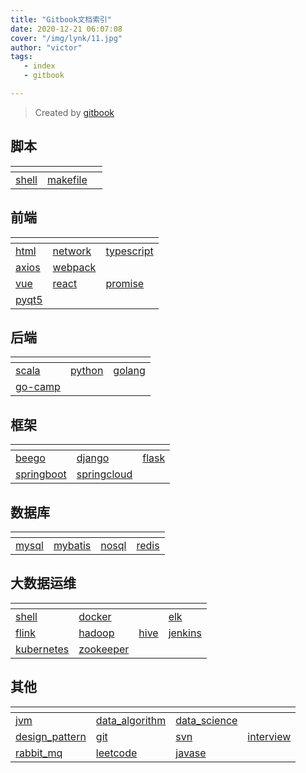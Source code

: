 ```yaml
---
title: "Gitbook文档索引"
date: 2020-12-21 06:07:08 
cover: "/img/lynk/11.jpg"
author: "victor"
tags:
   - index 
   - gitbook

---
```



> Created by [gitbook](https://www.gitbook.com/)
>

## 脚本

<div>
    <table>
        <thead>
        <tr>
            <th></th>
            <th></th>
            <th></th>
        </tr>
        </thead>
        <tbody>
        <tr>
            <td>
                <a href="https://victorfengming.gitee.io/shell/">
                    <span>shell</span>
                </a>
            </td>
            <td>
                <a href="https://victorfengming.gitee.io/makefile/">
                    <span>makefile</span>
                </a>
            </td>
            <td></td>
        </tr>
        </tbody>
    </table>
</div>

## 前端

<div>
    <table>
        <thead>
        <tr>
            <th></th>
            <th></th>
            <th></th>
        </tr>
        </thead>
        <tbody>
        <tr>
            <td>
                <a href="https://victorfengming.gitee.io/course/front_page/index.html">
                    <span>html</span>
                </a>
            </td>
            <td>
                <a href="https://victorfengming.gitee.io/network/">
                    <span>network</span>
                </a>
            </td>
            <td>
                <a href="https://victorfengming.gitee.io/typescript/">
                    <span>typescript</span>
                </a>
            </td>
        </tr>
        <tr>
            <td>
                <a href="https://victorfengming.gitee.io/axios/">
                    <span>axios</span>
                </a>
            </td>
            <td>
                <a href="https://victorfengming.gitee.io/webpack/">
                    <span>webpack</span>
                </a>
            </td>
            <td></td>
        </tr>
        <tr>
            <td>
                <a href="https://victorfengming.gitee.io/vue/">
                    <span>vue</span>
                </a>
            </td>
            <td>
                <a href="https://victorfengming.gitee.io/react/">
                    <span>react</span>
                </a>
            </td>
            <td>
                <a href="https://victorfengming.gitee.io/promise/">
                    <span>promise</span>
                </a>
            </td>
        </tr>
        <tr>
            <td>
                <a href="https://victorfengming.gitee.io/course/pyqt5/index.html">
                    <span>pyqt5</span>
                </a>
            </td>
            <td></td>
            <td></td>
        </tr>
        </tbody>
    </table>
</div>

## 后端

<div>
    <table>
        <thead>
        <tr>
            <th></th>
            <th></th>
            <th></th>
        </tr>
        </thead>
        <tbody>
        <tr>
            <td>
                <a href="https://victorfengming.gitee.io/scala/">
                    <span>scala</span>
                </a>
            </td>
            <td>
                <a href="https://victorfengming.gitee.io/course/python_book/index.html">
                    <span>python</span>
                </a>
            </td>
            <td>
                <a href="https://victorfengming.gitee.io/course/go/index.html">
                    <span>golang</span>
                </a>
            </td>
        </tr>
        <tr>
            <td>
                <a href="https://victorfengming.gitee.io/go-camp/">
                    <span>go-camp</span>
                </a>
            </td>
        </tr>
        </tbody>
    </table>
</div>

## 框架

<div>
    <table>
        <thead>
        <tr>
            <th></th>
            <th></th>
            <th></th>
        </tr>
        </thead>
        <tbody>
        <tr>
            <td>
                <a href="https://victorfengming.gitee.io/course/beego/index.html">
                    <span>beego</span>
                </a>
            </td>
            <td>
                <a href="https://victorfengming.gitee.io/course/django/index.html">
                    <span>django</span>
                </a>
            </td>
            <td>
                <a href="https://victorfengming.gitee.io/course/flask/index.html">
                    <span>flask</span>
                </a>
            </td>
        </tr>
        <tr>
            <td>
                <a href="https://victorfengming.gitee.io/springboot/">
                    <span>springboot</span>
                </a>
            </td>
            <td>
                <a href="https://victorfengming.gitee.io/springcloud/">
                    <span>springcloud</span>
                </a>
            </td>
            <td></td>
        </tr>
        </tbody>
    </table>
</div>

## 数据库

<div>
    <table>
        <thead>
        <tr>
            <th></th>
            <th></th>
            <th></th>
            <th></th>
        </tr>
        </thead>
        <tbody>
        <tr>
            <td>
                <a href="https://victorfengming.gitee.io/course/mysql/index.html">
                    <span>mysql</span>
                </a>
            </td>
            <td>
                <a href="https://victorfengming.gitee.io/course/mybatis/index.html">
                    <span>mybatis</span>
                </a>
            </td>
            <td>
                <a href="https://victorfengming.gitee.io/course/nosql/index.html">
                    <span>nosql</span>
                </a>
            </td>
            <td>
                <a href="https://victorfengming.gitee.io/course/redis/index.html">
                    <span>redis</span>
                </a>
            </td>
        </tr>
        </tbody>
    </table>
</div>

## 大数据运维

<div>
    <table>
        <thead>
        <tr>
            <th></th>
            <th></th>
            <th></th>
            <th></th>
        </tr>
        </thead>
        <tbody>
        <tr>
            <td>
                <a href="https://victorfengming.gitee.io/shell/">
                    <span>shell</span>
                </a>
            </td>
            <td>
                <a href="https://victorfengming.gitee.io/docker/">
                    <span>docker</span>
                </a>
            </td>
            <td>
            </td>
            <td>
                <a href="https://victorfengming.gitee.io/elk/">
                    <span>elk</span>
                </a>
            </td>
        </tr>
        <tr>
            <td>
                <a href="https://victorfengming.gitee.io/flink/">
                    <span>flink</span>
                </a>
            </td>
            <td>
                <a href="https://victorfengming.gitee.io/hadoop/">
                    <span>hadoop</span>
                </a>
            </td>
            <td>
                <a href="https://victorfengming.gitee.io/hive/">
                    <span>hive</span>
                </a>
            </td>
            <td>
                <a href="http://victorfengming.gitee.io/jenkins/">
                    <span>jenkins</span>
                </a>
            </td>
        </tr>
        <tr>
            <td>
                <a href="https://victorfengming.gitee.io/kubernetes/">
                    <span>kubernetes</span>
                </a>
            </td>
            <td>
                <a href="https://victorfengming.gitee.io/zookeeper/">
                    <span>zookeeper</span>
                </a>
            </td>
            <td></td>
            <td></td>
        </tr>
        </tbody>
    </table>
</div>

## 其他

<div>
    <table>
        <thead>
        <tr>
            <th></th>
            <th></th>
            <th></th>
            <th></th>
        </tr>
        </thead>
        <tbody>
        <tr>
            <td>
                <a href="https://victorfengming.gitee.io/jvm/">
                    <span>jvm</span>
                </a>
            </td>
            <td>
                <a href="https://victorfengming.gitee.io/data_algorithm/">
                    <span>data_algorithm</span>
                </a>
            </td>
            <td>
                <a href="https://victorfengming.gitee.io/course/data_science/index.html">
                    <span>data_science</span>
                </a>
            </td>
            <td></td>
        </tr>
        <tr>
            <td>
                <a href="https://victorfengming.gitee.io/design_pattern/">
                    <span>design_pattern</span>
                </a>
            </td>
            <td>
                <a href="https://victorfengming.gitee.io/course/git/index.html">
                    <span>git</span>
                </a>
            </td>
            <td>
                <a href="https://victorfengming.gitee.io/course/svn/index.html">
                    <span>svn</span>
                </a>
            </td>
            <td>
                <a href="https://victorfengming.gitee.io/interview/">
                    <span>interview</span>
                </a>
            </td>
        </tr>
        <tr>
            <td>
                <a href="https://victorfengming.gitee.io/rabbit_mq/">
                    <span>rabbit_mq</span>
                </a>
            </td>
            <td>
                <a href="https://victorfengming.gitee.io/leetcode/">
                    <span>leetcode</span>
                </a>
            </td>
            <td>
                <a href="https://victorfengming.gitee.io/javase/">
                    <span>javase</span>
                </a>
            </td>
        </tr>
        </tbody>
    </table>
</div>





<style>
    span:hover {
        color: #FFFFFF;
        background: #00b5e5;
    }
</style>
